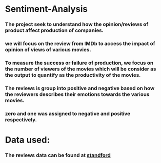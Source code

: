 # Sentiment-Analysis
### The project seek to understand how the opinion/reviews of product affect production of companies.
### we will focus on the review from IMDb to access the impact of opinion of views of various movies.
### To measure the success or failure of production, we focus on the number of viewers of the movies which will be consider as the output to quantify as the productivity of the movies.
### The reviews is group into positive and negative based on how the reviewers describes their emotions  towards the various movies.
### zero and one was assigned to negative and positive respectively. 
# Data used: 
###  The reviews data can be found at [standford](http://ai.stanford.edu/~amaas/data/sentiment/)

